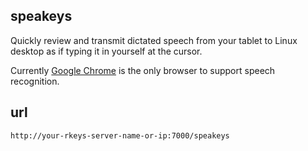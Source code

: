 ## speakeys

Quickly review and transmit dictated speech from your tablet
to Linux desktop as if typing it in yourself at the cursor.

Currently [Google Chrome][chrome] is the only browser to support
speech recognition.

## url

`http://your-rkeys-server-name-or-ip:7000/speakeys`


[chrome]: https://www.google.com/chrome/browser/mobile/index.html
[rkeys]: https://github.com/dizzib/rkeys
